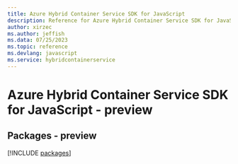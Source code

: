 ```yaml
---
title: Azure Hybrid Container Service SDK for JavaScript
description: Reference for Azure Hybrid Container Service SDK for JavaScript
author: xirzec
ms.author: jeffish
ms.data: 07/25/2023
ms.topic: reference
ms.devlang: javascript
ms.service: hybridcontainerservice
---
```

# Azure Hybrid Container Service SDK for JavaScript - preview
## Packages - preview
[!INCLUDE [packages](hybrid-container-service-index.md)]
